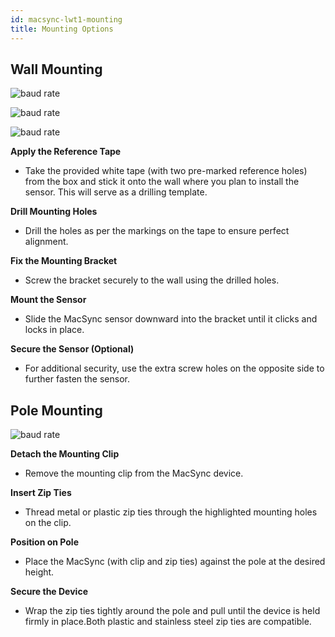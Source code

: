```yaml
---
id: macsync-lwt1-mounting
title: Mounting Options
---
```


## Wall Mounting

![baud rate](/img/datalogger/wallone.webp)

![baud rate](/img/datalogger/walltwo.webp)

![baud rate](/img/datalogger/wallthree.webp)

**Apply the Reference Tape**
- Take the provided white tape (with two pre-marked reference holes) from the box and stick it onto the wall where you plan to install the sensor. This will serve as a drilling template.

**Drill Mounting Holes**
- Drill the holes as per the markings on the tape to ensure perfect alignment.

**Fix the Mounting Bracket**
- Screw the bracket securely to the wall using the drilled holes.

**Mount the Sensor**
- Slide the MacSync sensor downward into the bracket until it clicks and locks in place.

**Secure the Sensor (Optional)**
- For additional security, use the extra screw holes on the opposite side to further fasten the sensor.

<div class="faint-line"></div>

## Pole Mounting

![baud rate](/img/datalogger/pole_mounting.webp)

**Detach the Mounting Clip**
- Remove the mounting clip from the MacSync device.

**Insert Zip Ties**
- Thread metal or plastic zip ties through the highlighted mounting holes on the clip.

**Position on Pole**
- Place the MacSync (with clip and zip ties) against the pole at the desired height.

**Secure the Device**
- Wrap the zip ties tightly around the pole and pull until the device is held firmly in place.Both plastic and stainless steel  zip ties are compatible.

